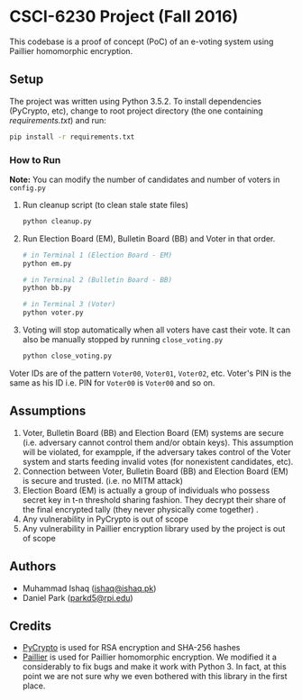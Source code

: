 # CSCI-6230 Project (Fall 2016)
This codebase is a proof of concept (PoC) of an e-voting system using Paillier homomorphic encryption.

## Setup
The project was written using Python 3.5.2. To install dependencies (PyCrypto, etc), change to root project directory (the one containing _requirements.txt_) and run:

```bash
pip install -r requirements.txt
```

### How to Run

**Note:** You can modify the number of candidates and number of voters in `config.py` 

1. Run cleanup script (to clean stale state files)

    ```bash
    python cleanup.py
    ```
2. Run Election Board (EM), Bulletin Board (BB) and Voter in that order.

    ```bash
    # in Terminal 1 (Election Board - EM)
    python em.py
    ```
    
    ```bash
    # in Terminal 2 (Bulletin Board - BB)
    python bb.py
    ```
    
    ```bash
    # in Terminal 3 (Voter)
    python voter.py
    ```
    
3. Voting will stop automatically when all voters have cast their vote. It can also be manually stopped by running `close_voting.py`

    ```bash
    python close_voting.py
    ```
    
Voter IDs are of the pattern `Voter00`, `Voter01`, `Voter02`, etc. Voter's PIN is the same as his ID i.e. PIN for `Voter00` is `Voter00` and so on.

## Assumptions
1. Voter, Bulletin Board (BB) and Election Board (EM) systems are secure (i.e. adversary cannot control them and/or obtain keys). This assumption will be violated, for exampple, if the adversary takes control of the Voter system and starts feeding invalid votes (for nonexistent candidates, etc). 
1. Connection between Voter, Bulletin Board (BB) and Election Board (EM) is secure and trusted. (i.e. no MITM attack)
1. Election Board (EM) is actually a group of individuals who possess secret key in t-n threshold sharing fashion. They decrypt their share of the final encrypted tally (they never physically come together) .
1. Any vulnerability in PyCrypto is out of scope
1. Any vulnerability in Paillier encryption library used by the project is out of scope

## Authors
* Muhammad Ishaq (ishaq@ishaq.pk)
* Daniel Park (parkd5@rpi.edu)

## Credits
* [PyCrypto](https://pypi.python.org/pypi/pycrypto) is used for RSA encryption and SHA-256 hashes
* [Paillier](https://github.com/mikeivanov/paillier) is used for Paillier homomorphic encryption. We modified it a considerably to fix bugs and make it work with Python 3. In fact, at this point we are not sure why we even bothered with this library in the first place.